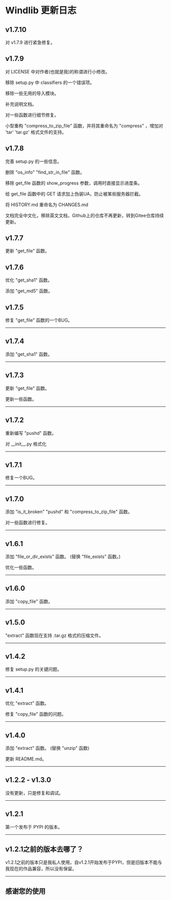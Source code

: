 # **Windlib 更新日志**

## **v1.7.10**

对 v1.7.9 进行紧急修复。

## **v1.7.9**

对 LICENSE 中对作者(也就是我)的称谓进行小修改。

移除 setup.py 中 classifiers 的一个错误项。

移除一些无用的导入模块。

补充说明文档。

对一些函数进行细节修复。

小型重构 "compress_to_zip_file" 函数，并将其重命名为 "compress" ，增加对 'tar' 'tar.gz' 格式文件的支持。

## **v1.7.8**

完善 setup.py 的一些信息。

删除 "os_info" "find_str_in_file" 函数。

移除 get_file 函数的 show_progress 参数，调用时直接显示进度条。

给 get_file 函数中的 GET 请求加上伪装UA，防止被某些服务器拦截。

将 HISTORY.md 重命名为 CHANGES.md

文档完全中文化，移除英文文档，Github上的仓库不再更新，转到Gitee仓库持续更新。

## **v1.7.7**

更新 "get_file" 函数。

## **v1.7.6**

优化 "get_sha1" 函数。

添加 "get_md5" 函数。

## **v1.7.5**

修复 "get_file" 函数的一个BUG。

---

## **v1.7.4**

添加 "get_sha1" 函数。

---

## **v1.7.3**

更新 "get_file" 函数。

更新一些函数。

---

## **v1.7.2**

重新编写 "pushd" 函数。

对 \_\_init__.py 格式化

---

## **v1.7.1**

修复一个BUG。

---

## **v1.7.0**

添加 "is_it_broken" "pushd" 和 "compress_to_zip_file" 函数。

对一些函数进行修复。

---

## **v1.6.1**

添加 "file_or_dir_exists" 函数。 (替换 "file_exists" 函数。)

优化一些函数。

---

## **v1.6.0**

添加 "copy_file" 函数。

---

## **v1.5.0**

"extract" 函数现在支持 .tar.gz 格式的压缩文件。

---

## **v1.4.2**

修复 setup.py 的关键问题。

---

## **v1.4.1**

优化 "extract" 函数。

修复 "copy_file" 函数的问题。

---

## **v1.4.0**

添加 "extract" 函数。 (替换 "unzip" 函数)


更新 README.md。

---

## **v1.2.2 - v1.3.0**

没有更新，只是修复和调试。

---

## **v1.2.1**

第一个发布于 PYPI 的版本。

---

## v1.2.1之前的版本去哪了？

v1.2.1之前的版本只是我私人使用，自v1.2.1开始发布于PYPI，但是旧版本不能与我现在的作品兼容，所以没有保留。

---

## 感谢您的使用


